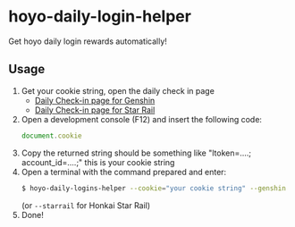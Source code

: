 # hoyo-daily-login-helper

Get hoyo daily login rewards automatically!

## Usage

1. Get your cookie string, open the daily check in page
   * [Daily Check-in page for Genshin](https://act.hoyolab.com/ys/event/signin-sea-v3/index.html?act_id=e202102251931481)
   * [Daily Check-in page for Star Rail](#test)
2. Open a development console (F12) and insert the following code:
    ```javascript
    document.cookie
    ```
3. Copy the returned string should be something like "ltoken=....; account_id=....;" this is your cookie string
4. Open a terminal with the command prepared and enter:
    ```bash
    $ hoyo-daily-logins-helper --cookie="your cookie string" --genshin
    ```
   (or ``--starrail`` for Honkai Star Rail)
5. Done!

